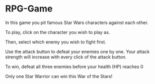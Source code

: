 # RPG-Game

In this game you pit famous Star Wars characters against each other.

To play, click on the character you wish to play as. 

Then, select which enemy you wish to fight first.

Use the attack button to defeat your enemies one by one. 
Your attack strength will increase with every click of the attack button.

To win, defeat all three enemies before your health (HP) reaches 0

Only one Star Warrior can win this War of the Stars!
